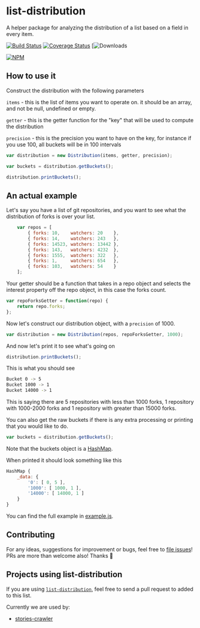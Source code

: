 # list-distribution
A helper package for analyzing the distribution of a list based on a field in every item.

[![Build Status](https://travis-ci.org/olivif/list-distribution.svg?branch=master)](https://travis-ci.org/olivif/list-distribution)
[![Coverage Status](https://codecov.io/github/olivif/list-distribution/coverage.svg?precision=2)](https://codecov.io/github/olivif/list-distribution)
[![Downloads](https://img.shields.io/npm/dt/list-distribution.svg)

[![NPM](https://nodei.co/npm/list-distribution.png)](https://npmjs.org/package/list-distribution)

## How to use it

Construct the distribution with the following parameters

`items` - this is the list of items you want to operate on. it should be an array, and not be null, undefined or empty.
 
`getter` - this is the getter function for the "key" that will be used to compute the distribution

`precision` - this is the precision you want to have on the key, for instance if you use 100, all buckets will be in 100 intervals
 
```js
var distribution = new Distribution(items, getter, precision);

var buckets = distribution.getBuckets();

distribution.printBuckets();
```

## An actual example

Let's say you have a list of git repositories, and you want to see what the distribution of forks is over your list.  

```js
    var repos = [
        { forks: 10,    watchers: 20    },
        { forks: 14,    watchers: 243   },
        { forks: 14523, watchers: 13442 },
        { forks: 143,   watchers: 4232  },
        { forks: 1555,  watchers: 322   },
        { forks: 1,     watchers: 654   },
        { forks: 103,   watchers: 54    }
    ];
```
Your getter should be a function that takes in a repo object and selects the interest property off the repo object, in this case the forks count.

```js
var repoForksGetter = function(repo) { 
    return repo.forks; 
};
```

Now let's construct our distribution object, with a `precision` of 1000.

```js
var distribution = new Distribution(repos, repoForksGetter, 1000);
```

And now let's print it to see what's going on

```js
distribution.printBuckets();
```

This is what you should see 

```sh
Bucket 0 -> 5
Bucket 1000 -> 1
Bucket 14000 -> 1
```

This is saying there are 5 repositories with less than 1000 forks, 1 repository with 1000-2000 forks and 1 repository with greater than 15000 forks.

You can also get the raw buckets if there is any extra processing or printing that you would like to do. 
```js
var buckets = distribution.getBuckets();
```

Note that the buckets object is a [HashMap](https://www.npmjs.com/package/hashmap).

When printed it should look something like this 

```js
HashMap { 
	_data: { 
		'0': [ 0, 5 ], 
		'1000': [ 1000, 1 ], 
		'14000': [ 14000, 1 ] 
	} 
}
```

You can find the full example in [example.js](https://github.com/olivif/list-distribution/blob/master/example/example.js).

## Contributing

For any ideas, suggestions for improvement or bugs, feel free to [file issues](https://github.com/olivif/list-distribution/issues)! PRs are more than welcome also! Thanks :tada: 

## Projects using list-distribution

If you are using [`list-distribution`](https://github.com/olivif/list-distribution), feel free to send a pull request to added to this list.

Currently we are used by:
     
* [stories-crawler](https://github.com/olivif/stories-crawler)
